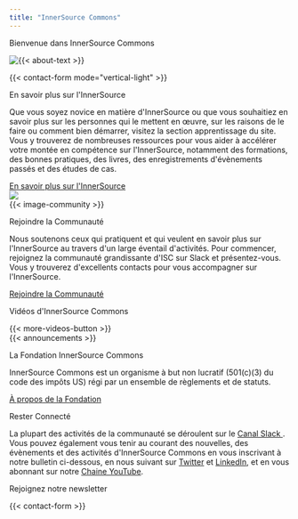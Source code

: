 ```yaml
---
title: "InnerSource Commons"
---
```




<section class="banner banner-head">
  <div class="container">
    <div class="row">
      <div class="col-lg-12 mx-auto text-center">
        <p class="h1">Bienvenue dans InnerSource Commons</p>
      </div>
    </div>
  </div>
</section>

<section class="section section-first">
  <div class="container">
    <div class="row align-items-center mb-3">
      <div class="col-md-9">
        <img src="/images/logo-big.png" class="img-fluid logo-home pr-5" style="float: left;">
        <p>{{< about-text >}}
        </p>
      </div>
      <div class="col-md-3">
        {{< contact-form mode="vertical-light" >}}
      </div>
    </div>
  </div>
</section>


<section class="section bg-light">
  <div class="container">
    <div class="row text-right">
      <div class="col-md-6">
        <p class="section-title h2">En savoir plus sur l'InnerSource</p>
        <p>Que vous soyez novice en matière d'InnerSource ou que vous souhaitiez en savoir plus sur les personnes qui le mettent en œuvre, sur les raisons de le faire ou comment bien démarrer, visitez la section apprentissage du site. Vous y trouverez de nombreuses ressources pour vous aider à accélérer votre montée en compétence sur l'InnerSource, notamment des formations, des bonnes pratiques, des livres, des enregistrements d'évènements passés et des études de cas.
        </p>
        <a href="learn/" class="btn-link">En savoir plus sur l'InnerSource<i class="ti-arrow-right"></i></a>
      </div>
      <div class="col-md-6 mt-4 mb-4 mb-md-0 float-right">
        <img src="/images/community/collaboration.png" class="img-fluid pl-4 pr-4">
      </div>
    </div>
  </div>
</section>


<section class="section">
  <div class="container">
    <div class="row align-items-center">
      <div class="col-md-5 mb-4 mb-md-0">
        {{< image-community >}}
      </div>
      <div class="col-md-6">
          <p class="section-title h2">Rejoindre la Communauté</p>
          <p>Nous soutenons ceux qui pratiquent et qui veulent en savoir plus sur l'InnerSource au travers d'un large éventail d'activités. Pour commencer, rejoignez la communauté grandissante d'ISC sur Slack et présentez-vous. Vous y trouverez d'excellents contacts pour vous accompagner sur l'InnerSource.</p>
          <a href="community/" class="btn-link">Rejoindre la Communauté<i class="ti-arrow-right"></i></a>
        </div>
    </div>
  </div>
</section>

<section class="section bg-light">
  <div class="container">
    <div class="row align-items-center">
      <div class="col-md-12">
        <p class="h2 section-title text-center">Vidéos d'InnerSource Commons</p>
        <div id="youmax" class=""></div>
        {{< more-videos-button >}}
      </div>
    </div>
  </div>
</section>


<section class="section">
  <div class="container">
    <div class="row align-items-center">
      <div class="offset-md-2 col-md-4 mb-4 mb-md-0">
        {{< announcements >}}
      </div>
      <div class="col-md-5">
        <p class="section-title h2">La Fondation InnerSource Commons</p>
        <p>InnerSource Commons est un organisme à but non lucratif (501(c)(3) du code des impôts US) régi par un ensemble de règlements et de statuts.</p>
        <p><a href="about/" class="btn-link">À propos de la Fondation <i class="ti-arrow-right"></i></a></p>
      </div>
    </div>
  </div>
</section>

<section class="section-last section">
  <div class="container section-small shadow rounded-lg px-4 bg-light">
    <div class="row align-items-center justify-content-center text-center text-md-left">
      <div class="col-lg-5 col-md-4 mb-4 mb-md-0">
        <a class="twitter-timeline" data-height="500" data-dnt="true" href="https://twitter.com/InnerSourceOrg?ref_src=twsrc%5Etfw"></a> <script async src="https://platform.twitter.com/widgets.js" charset="utf-8"></script>
      </div>
      <div class="col-md-5 offset-md-1">
        <p class="h2 section-title">Rester Connecté</p>
        <p class="mb-4">La plupart des activités de la communauté se déroulent sur le <a href="https://join.slack.com/t/innersourcecommons/shared_invite/zt-1l4a602b6-DKD0B0Y8~WE4aDf~o1xCRw">Canal Slack </a>. Vous pouvez également vous tenir au courant des nouvelles, des évènements et des activités d'InnerSource Commons en vous inscrivant à notre bulletin ci-dessous, en nous suivant sur <a href="https://twitter.com/InnerSourceOrg">Twitter</a> et <a href="https://www.linkedin.com/company/innersourcecommons">LinkedIn</a>, et en vous abonnant sur notre <a href="https://www.youtube.com/channel/UCoSPSd6Or4F_vpjo4SmyoEA">Chaine YouTube</a>.</p>
        <p class="h3 section-title">Rejoignez notre newsletter</p>
        {{< contact-form >}}
      </div>
    </div>
  </div>
</section>
